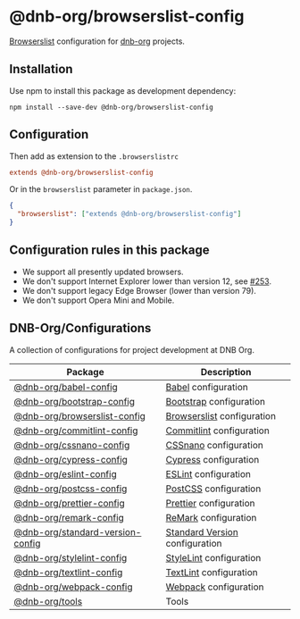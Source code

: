 # @dnb-org/browserslist-config

[Browserslist](https://github.com/browserslist/browserslist) configuration for [dnb-org](https://github.com/dnb-org) projects.

## Installation

Use npm to install this package as development dependency:

```shell
npm install --save-dev @dnb-org/browserslist-config
```

## Configuration

Then add as extension to the `.browserslistrc`

```ini
extends @dnb-org/browserslist-config
```

Or in the `browserslist` parameter in `package.json`.

```json
{
  "browserslist": ["extends @dnb-org/browserslist-config"]
}
```

## Configuration rules in this package

- We support all presently updated browsers.
- We don't support Internet Explorer lower than version 12, see [#253](https://github.com/dnb-org/configurations/issues/253).
- We don't support legacy Edge Browser (lower than version 79).
- We don't support Opera Mini and Mobile.

<!--- CONFIGURATIONS BEGIN --->

## DNB-Org/Configurations

A collection of configurations for project development at DNB Org.

<!-- prettier-ignore -->
| Package | Description |
| --- | ---- |
| [@dnb-org/babel-config](https://github.com/dnb-org/configurations/tree/main/packages/babel-config) | [Babel](https://babeljs.io/) configuration |
| [@dnb-org/bootstrap-config](https://github.com/dnb-org/configurations/tree/main/packages/bootstrap-config) | [Bootstrap](https://getbootstrap.com/) configuration |
| [@dnb-org/browserslist-config](https://github.com/dnb-org/configurations/tree/main/packages/browserslist-config) | [Browserslist](https://github.com/browserslist/browserslist) configuration |
| [@dnb-org/commitlint-config](https://github.com/dnb-org/configurations/tree/main/packages/commitlint-config) | [Commitlint](https://github.com/conventional-changelog/commitlint) configuration |
| [@dnb-org/cssnano-config](https://github.com/dnb-org/configurations/tree/main/packages/cssnano-config) | [CSSnano](https://cssnano.co/) configuration |
| [@dnb-org/cypress-config](https://github.com/dnb-org/configurations/tree/main/packages/cypress-config) | [Cypress](https://www.cypress.io/) configuration |
| [@dnb-org/eslint-config](https://github.com/dnb-org/configurations/tree/main/packages/eslint-config) | [ESLint](https://github.com/eslint/eslint) configuration |
| [@dnb-org/postcss-config](https://github.com/dnb-org/configurations/tree/main/packages/postcss-config) | [PostCSS](https://postcss.org/) configuration |
| [@dnb-org/prettier-config](https://github.com/dnb-org/configurations/tree/main/packages/prettier-config) | [Prettier](https://prettier.io/) configuration |
| [@dnb-org/remark-config](https://github.com/dnb-org/configurations/tree/main/packages/remark-config) | [ReMark](https://github.com/remarkjs/remark-lint) configuration |
| [@dnb-org/standard-version-config](https://github.com/dnb-org/configurations/tree/main/packages/standard-version-config) | [Standard Version](https://github.com/conventional-changelog/standard-version) configuration |
| [@dnb-org/stylelint-config](https://github.com/dnb-org/configurations/tree/main/packages/stylelint-config) | [StyleLint](https://github.com/stylelint/stylelint) configuration |
| [@dnb-org/textlint-config](https://github.com/dnb-org/configurations/tree/main/packages/textlint-config) | [TextLint](https://github.com/textlint/textlint) configuration |
| [@dnb-org/webpack-config](https://github.com/dnb-org/configurations/tree/main/packages/webpack-config) | [Webpack](https://webpack.js.org/) configuration |
| [@dnb-org/tools](https://github.com/dnb-org/configurations/tree/main/packages/tools) | Tools |

<!--- CONFIGURATIONS END --->
